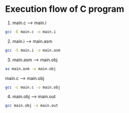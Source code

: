 # Execution flow of C program

1. main.c --> main.i
```sh
gcc -E main.c -o main.i
```

2. main.i --> main.asm
```sh
gcc -S main.i -o main.asm
```

3. main.asm --> main.obj
```sh
as main.asm -o main.obj
```

main.c --> main.obj
```sh
gcc -c main.c -o main.obj
```

4. main.obj --> main.out
```sh
gcc main.obj -o main.out
```


